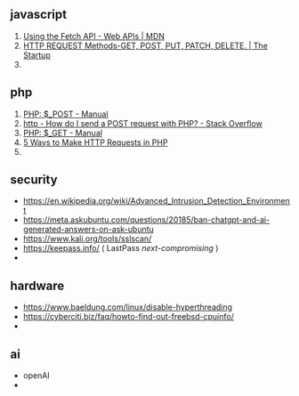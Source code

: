 ## javascript 
1) [Using the Fetch API - Web APIs | MDN](https://developer.mozilla.org/en-US/docs/Web/API/Fetch_API/Using_Fetch) 
2) [HTTP REQUEST Methods-GET, POST, PUT, PATCH, DELETE. | The Startup](https://medium.com/swlh/restful-api-design-get-post-put-patch-delete-a-walkthrough-with-javascripts-fetch-api-e37a8416e2a0) 
3) 

## php 
1) [PHP: $_POST - Manual](https://www.php.net/manual/en/reserved.variables.post.php) 
2) [http - How do I send a POST request with PHP? - Stack Overflow](https://stackoverflow.com/questions/5647461/how-do-i-send-a-post-request-with-php) 
3) [PHP: $_GET - Manual](https://www.php.net/manual/en/reserved.variables.get.php) 
4) [5 Ways to Make HTTP Requests in PHP](https://www.twilio.com/blog/5-ways-to-make-http-requests-in-php) 
5) 

## security 
- https://en.wikipedia.org/wiki/Advanced_Intrusion_Detection_Environment
- https://meta.askubuntu.com/questions/20185/ban-chatgpt-and-ai-generated-answers-on-ask-ubuntu
- https://www.kali.org/tools/sslscan/
- https://keepass.info/ ( LastPass _next-compromising_ )
- 

## hardware
- https://www.baeldung.com/linux/disable-hyperthreading 
- https://cyberciti.biz/faq/howto-find-out-freebsd-cpuinfo/
- 

## ai
- openAI 
- 
